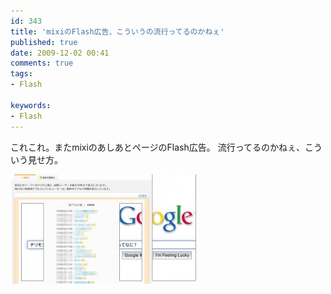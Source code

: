 ```yaml
---
id: 343
title: 'mixiのFlash広告、こういうの流行ってるのかねぇ'
published: true
date: 2009-12-02 00:41
comments: true
tags:
- Flash

keywords:
- Flash
---
```

これこれ。またmixiのあしあとページのFlash広告。
流行ってるのかねぇ、こういう見せ方。

<img src="/imgs/archives/2009/12/google_ad1-300x175.jpg" alt="google_ad" title="google_ad" width="300" height="175" class="alignnone size-medium wp-image-346" />
